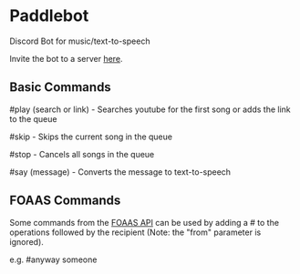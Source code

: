 # Paddlebot
Discord Bot for music/text-to-speech

Invite the bot to a server [here](https://discord.com/oauth2/authorize?client_id=672107855536455691&scope=bot).

## Basic Commands
#play (search or link) - Searches youtube for the first song or adds the link to the queue

#skip - Skips the current song in the queue

#stop - Cancels all songs in the queue

#say (message) - Converts the message to text-to-speech

## FOAAS Commands
Some commands from the [FOAAS API](https://foaas.com/) can be used by adding a # to the operations followed by the recipient (Note: the "from" parameter is ignored).

e.g. #anyway someone
